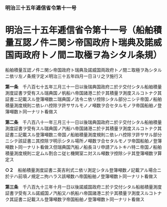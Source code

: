 ### 明治三十五年逓信省令第十一号  
# 明治三十五年逓信省令第十一号（船舶積量互認ノ件ニ関シ帝国政府ト瑞典及諾威国両政府トノ間ニ取極ヲ為シタル条規）  
船舶積量互認ノ件ニ関シ帝国政府ト瑞典及諾威国両政府トノ間ニ取極ヲ為シタルニ依リ左ノ条規ヲ定メ明治三十五年四月一日ヨリ之ヲ施行ス  
  
  
**第一条**　千八百七十五年三月三十一日以後瑞典国政府ニ於テ交付シタル船舶積量測度証書ヲ受有スル瑞典国ノ帆船ハ帝国諸港ニ於テ其積量ヲ測度スルコトナク其証書ニ記載スル登簿噸数ニ瑞典国ノ法令ニ依リ控除シタル部分ニシテ帝国ノ船舶積量測度規則ニ依レハ控除ヲ許ササルモノノ噸数ヲ合セタルモノヲ帝国船舶ノ登簿噸数ト同一ナリト看做ス  
  
**第二条**　千八百八十一年三月三十一日以後瑞典国政府ニ於テ交付シタル船舶積量測度証書ヲ受有スル瑞典国ノ汽船ハ帝国諸港ニ於テ其積量ヲ測度スルコトナク其証書ニ記載スル登簿噸数ニ帝国ノ船舶積量測度規則ニ依レハ控除ヲ許ササル部分ニシテ該証書ニ其控除ヲ明示シタル場所ノ噸数ヲ合セタルモノヲ帝国船舶ノ登簿噸数ト同一ナリト看做ス但瑞典国汽船ノ船長ヨリ申請アルトキハ特ニ帝国ノ船舶積量測度規則ニ定ムル割合ニ従ヒ機関室ニ対スル噸数ヲ控除シテ其登簿噸数ヲ算定ス  
  
**○２**　船舶積量測度証書ニ英吉利式ニ依リ測定シタル登簿噸数ノ記載アル場合ニ於テハ前項ノ規定ニ拘ハラス該噸数ハ帝国船舶ノ登簿噸数ト同一ナリト看做ス  
  
**第三条**　千八百九十三年十月一日以後諾威国政府ニ於テ交付シタル船舶積量測度証書ヲ受有スル諾威国ノ汽船又ハ帆船ハ帝国諸港ニ於テ其積量ヲ測度スルコトナク其証書ニ記載スル登簿噸数ヲ帝国船舶ノ登簿噸数ト同一ナリト看做ス  
  
